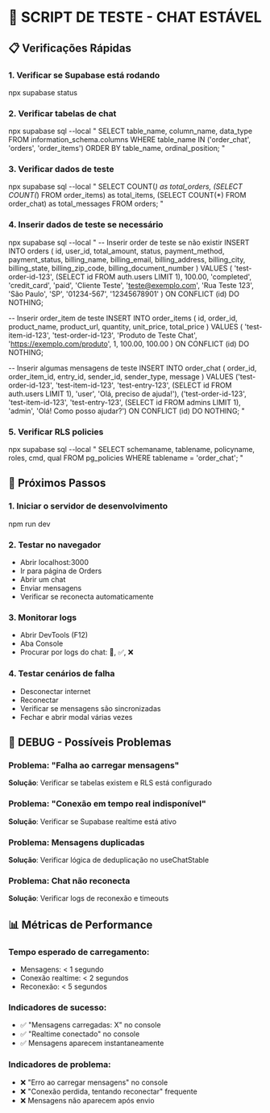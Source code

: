 # 🔧 SCRIPT DE TESTE - CHAT ESTÁVEL

## 📋 Verificações Rápidas

### 1. Verificar se Supabase está rodando
npx supabase status

### 2. Verificar tabelas de chat
npx supabase sql --local "
SELECT 
  table_name, 
  column_name, 
  data_type 
FROM information_schema.columns 
WHERE table_name IN ('order_chat', 'orders', 'order_items')
ORDER BY table_name, ordinal_position;
"

### 3. Verificar dados de teste
npx supabase sql --local "
SELECT 
  COUNT(*) as total_orders,
  (SELECT COUNT(*) FROM order_items) as total_items,
  (SELECT COUNT(*) FROM order_chat) as total_messages
FROM orders;
"

### 4. Inserir dados de teste se necessário
npx supabase sql --local "
-- Inserir order de teste se não existir
INSERT INTO orders (
  id, user_id, total_amount, status, payment_method, payment_status,
  billing_name, billing_email, billing_address, billing_city, 
  billing_state, billing_zip_code, billing_document_number
) 
VALUES (
  'test-order-id-123', 
  (SELECT id FROM auth.users LIMIT 1),
  100.00, 'completed', 'credit_card', 'paid',
  'Cliente Teste', 'teste@exemplo.com', 'Rua Teste 123', 
  'São Paulo', 'SP', '01234-567', '12345678901'
) ON CONFLICT (id) DO NOTHING;

-- Inserir order_item de teste
INSERT INTO order_items (
  id, order_id, product_name, product_url, quantity, unit_price, total_price
)
VALUES (
  'test-item-id-123',
  'test-order-id-123',
  'Produto de Teste Chat',
  'https://exemplo.com/produto',
  1, 100.00, 100.00
) ON CONFLICT (id) DO NOTHING;

-- Inserir algumas mensagens de teste
INSERT INTO order_chat (
  order_id, order_item_id, entry_id, sender_id, sender_type, message
)
VALUES 
  ('test-order-id-123', 'test-item-id-123', 'test-entry-123', 
   (SELECT id FROM auth.users LIMIT 1), 'user', 'Olá, preciso de ajuda!'),
  ('test-order-id-123', 'test-item-id-123', 'test-entry-123', 
   (SELECT id FROM admins LIMIT 1), 'admin', 'Olá! Como posso ajudar?')
ON CONFLICT (id) DO NOTHING;
"

### 5. Verificar RLS policies
npx supabase sql --local "
SELECT 
  schemaname, tablename, policyname, roles, cmd, qual 
FROM pg_policies 
WHERE tablename = 'order_chat';
"

## 🚀 Próximos Passos

### 1. Iniciar o servidor de desenvolvimento
npm run dev

### 2. Testar no navegador
- Abrir localhost:3000
- Ir para página de Orders
- Abrir um chat
- Enviar mensagens
- Verificar se reconecta automaticamente

### 3. Monitorar logs
- Abrir DevTools (F12)
- Aba Console
- Procurar por logs do chat: 🔄, ✅, ❌

### 4. Testar cenários de falha
- Desconectar internet
- Reconectar
- Verificar se mensagens são sincronizadas
- Fechar e abrir modal várias vezes

## 🐛 DEBUG - Possíveis Problemas

### Problema: "Falha ao carregar mensagens"
**Solução**: Verificar se tabelas existem e RLS está configurado

### Problema: "Conexão em tempo real indisponível"
**Solução**: Verificar se Supabase realtime está ativo

### Problema: Mensagens duplicadas
**Solução**: Verificar lógica de deduplicação no useChatStable

### Problema: Chat não reconecta
**Solução**: Verificar logs de reconexão e timeouts

## 📊 Métricas de Performance

### Tempo esperado de carregamento:
- Mensagens: < 1 segundo
- Conexão realtime: < 2 segundos
- Reconexão: < 5 segundos

### Indicadores de sucesso:
- ✅ "Mensagens carregadas: X" no console
- ✅ "Realtime conectado" no console
- ✅ Mensagens aparecem instantaneamente

### Indicadores de problema:
- ❌ "Erro ao carregar mensagens" no console
- ❌ "Conexão perdida, tentando reconectar" frequente
- ❌ Mensagens não aparecem após envio
